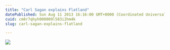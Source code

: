 ```yaml
---
title: "Carl Sagan explains Flatland"
datePublished: Sun Aug 11 2013 16:16:00 GMT+0000 (Coordinated Universal Time)
cuid: cm8r7qhyh000009l583i2hm4k
slug: carl-sagan-explains-flatland

---
```



![](https://cdn.hashnode.com/res/hashnode/image/upload/v1743071447659/94e08a32-9821-4794-96e1-c725c528a514.jpeg)